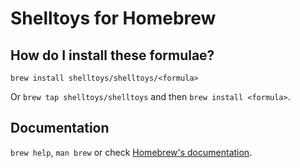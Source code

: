 # Shelltoys for Homebrew

## How do I install these formulae?
`brew install shelltoys/shelltoys/<formula>`

Or `brew tap shelltoys/shelltoys` and then `brew install <formula>`.

## Documentation
`brew help`, `man brew` or check [Homebrew's documentation](https://docs.brew.sh).

